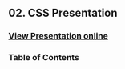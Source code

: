 ## 02. CSS Presentation
### [View Presentation online](https://rawgit.com/TelerikAcademy/CSS/master/02.%20CSS-Presentation/slides/index.html)
### Table of Contents
